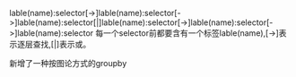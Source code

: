 lable(name):selector[->]lable(name):selector[->]lable(name):selector[|]lable(name):selector[->]lable(name):selector[->]lable(name):selector
每一个selector前都要含有一个标签lable(name),[->]表示逐层查找,[|]表示或。

新增了一种按图论方式的groupby
